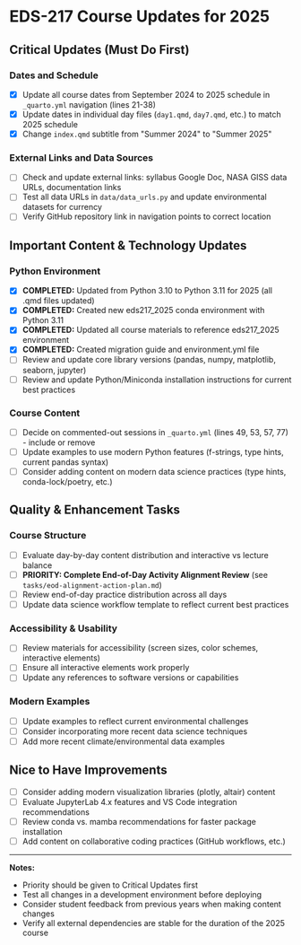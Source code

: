 # EDS-217 Course Updates for 2025

## Critical Updates (Must Do First)

### Dates and Schedule
- [x] Update all course dates from September 2024 to 2025 schedule in `_quarto.yml` navigation (lines 21-38)
- [x] Update dates in individual day files (`day1.qmd`, `day7.qmd`, etc.) to match 2025 schedule  
- [x] Change `index.qmd` subtitle from "Summer 2024" to "Summer 2025"

### External Links and Data Sources
- [ ] Check and update external links: syllabus Google Doc, NASA GISS data URLs, documentation links
- [ ] Test all data URLs in `data/data_urls.py` and update environmental datasets for currency
- [ ] Verify GitHub repository link in navigation points to correct location

## Important Content & Technology Updates

### Python Environment
- [x] **COMPLETED:** Updated from Python 3.10 to Python 3.11 for 2025 (all .qmd files updated)
- [x] **COMPLETED:** Created new eds217_2025 conda environment with Python 3.11
- [x] **COMPLETED:** Updated all course materials to reference eds217_2025 environment
- [x] **COMPLETED:** Created migration guide and environment.yml file
- [ ] Review and update core library versions (pandas, numpy, matplotlib, seaborn, jupyter)
- [ ] Review and update Python/Miniconda installation instructions for current best practices

### Course Content  
- [ ] Decide on commented-out sessions in `_quarto.yml` (lines 49, 53, 57, 77) - include or remove
- [ ] Update examples to use modern Python features (f-strings, type hints, current pandas syntax)
- [ ] Consider adding content on modern data science practices (type hints, conda-lock/poetry, etc.)

## Quality & Enhancement Tasks

### Course Structure
- [ ] Evaluate day-by-day content distribution and interactive vs lecture balance
- [ ] **PRIORITY: Complete End-of-Day Activity Alignment Review** (see `tasks/eod-alignment-action-plan.md`)
- [ ] Review end-of-day practice distribution across all days
- [ ] Update data science workflow template to reflect current best practices

### Accessibility & Usability
- [ ] Review materials for accessibility (screen sizes, color schemes, interactive elements)
- [ ] Ensure all interactive elements work properly
- [ ] Update any references to software versions or capabilities

### Modern Examples
- [ ] Update examples to reflect current environmental challenges
- [ ] Consider incorporating more recent data science techniques
- [ ] Add more recent climate/environmental data examples

## Nice to Have Improvements

- [ ] Consider adding modern visualization libraries (plotly, altair) content
- [ ] Evaluate JupyterLab 4.x features and VS Code integration recommendations
- [ ] Review conda vs. mamba recommendations for faster package installation
- [ ] Add content on collaborative coding practices (GitHub workflows, etc.)

---

**Notes:**
- Priority should be given to Critical Updates first
- Test all changes in a development environment before deploying
- Consider student feedback from previous years when making content changes
- Verify all external dependencies are stable for the duration of the 2025 course 